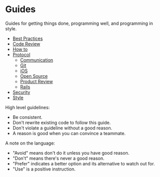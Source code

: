Guides
======

Guides for getting things done, programming well, and programming in style.

* [Best Practices](./best-practices)
* [Code Review](./code-review)
* [How to](./how-to)
* [Protocol](./protocol)
  * [Communication](./protocol/communication)
  * [Git](./protocol/git)
  * [iOS](./protocol/ios)
  * [Open Source](./protocol/open-source)
  * [Product Review](./protocol/product-review)
  * [Rails](./protocol/rails)
* [Security](./security)
* [Style](./style)

High level guidelines:

* Be consistent.
* Don't rewrite existing code to follow this guide.
* Don't violate a guideline without a good reason.
* A reason is good when you can convince a teammate.

A note on the language:

* "Avoid" means don't do it unless you have good reason.
* "Don't" means there's never a good reason.
* "Prefer" indicates a better option and its alternative to watch out for.
* "Use" is a positive instruction.
